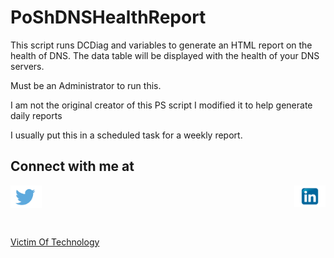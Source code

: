 # PoShDNSHealthReport
This script runs DCDiag and variables to generate an HTML report on the health of DNS. The data table will be displayed with the health of your DNS servers.

Must be an Administrator to run this.

I am not the original creator of this PS script I modified it to help generate daily reports

I usually put this in a scheduled task for a weekly report.

## Connect with me at

<a href="https://twitter.com/HMInfoSecViking?ref_src=twsrc%5Etfw"><IMG SRC="https://github.com/bvoris/bvoris/blob/master/twitter.jpg" WIDTH=10% HEIGHT=10% ALIGN=LEFT></a>

<a href="https://www.linkedin.com/in/brad-voris" target="_blank"><IMG SRC="https://github.com/bvoris/bvoris/blob/master/linkedin.png" WIDTH=10% HEIGHT=4% ALIGN=RIGHT></a>

<BR /><BR />
<BR /><BR />

<A HREF="https://www.victimoftechnology.com">Victim Of Technology<A />
<BR /><BR />

